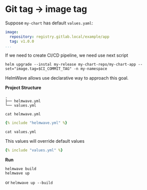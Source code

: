 # Git tag -> image tag

Suppose `my-chart` has default `values.yaml`:

```yaml
image:
  repository: registry.gitlab.local/example/app
  tag: v1.0.0
...
```

If we need to create CI/CD pipeline, we need use next script

```shell
helm upgrade --instal my-release my-chart-repo/my-chart-app --set="image.tag=$CI_COMMIT_TAG" -n my-namespace
```

HelmWave allows use declarative way to approach this goal.

**Project Structure**

```
.
├── helmwave.yml
└── values.yml

```

`cat helmwave.yml`

```yaml
{% include "helmwave.yml" %}
```

`cat values.yml`

This values will override default values

```yaml
{% include "values.yml" %}
```

**Run**

```console
helmwave build
helmwave up
```

or `helmwave up --build`

